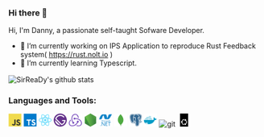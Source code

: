 ### Hi there 👋

Hi, I'm Danny, a passionate self-taught Sofware Developer.

- 🔭 I’m currently working on IPS Application to reproduce Rust Feedback system( https://rust.nolt.io )
- 🌱 I’m currently learning Typescript.


<img align="center" src="https://github-readme-stats.vercel.app/api?username=SirReaDy&show_icons=true&include_all_commits=true&theme=material-palenight&count_private=true" alt="SirReaDy's github stats" />


<h3 align="left">Languages and Tools:</h3>
<p align="left">
  <span>
    <img src="https://raw.githubusercontent.com/devicons/devicon/master/icons/javascript/javascript-original.svg" alt="javascript" width="26" height="26" />
  </span>
  <span>
    <img src="https://raw.githubusercontent.com/devicons/devicon/master/icons/typescript/typescript-plain.svg" alt="typescript" width="26" height="26" />
  </span>

  <span>
    <img src="https://raw.githubusercontent.com/devicons/devicon/master/icons/react/react-original.svg" alt="react" width="26" height="26" />
  </span>
 
  <span>
    <img src="https://raw.githubusercontent.com/devicons/devicon/master/icons/gatsby/gatsby-plain.svg" alt="gatsby" width="26" height="26" />
  </span>
    <span>
    <img src="https://raw.githubusercontent.com/devicons/devicon/master/icons/redux/redux-original.svg" alt="redux" width="26" height="26" />
  </span>

  <span>
    <img src="https://raw.githubusercontent.com/devicons/devicon/master/icons/nodejs/nodejs-original.svg" alt="nodejs" width="26" height="26" />
  </span>
  <span>
    <img src="https://raw.githubusercontent.com/devicons/devicon/master/icons/dot-net/dot-net-plain-wordmark.svg" alt="dotnet" width="26" height="26" />
  </span>
  <span>
    <img src="https://raw.githubusercontent.com/devicons/devicon/master/icons/mongodb/mongodb-plain.svg" alt="mongodb" width="26" height="26" />
  </span>
  <span>
    <img src="https://raw.githubusercontent.com/devicons/devicon/master/icons/postgresql/postgresql-plain.svg" alt="postgresql" width="26" height="26" />
  </span>
  <span>
    <img src="https://raw.githubusercontent.com/devicons/devicon/master/icons/docker/docker-plain.svg" alt="docker" width="26" height="26" />
  </span>
  <span>
    <img src="https://www.vectorlogo.zone/logos/git-scm/git-scm-icon.svg" alt="git" width="26" height="26" />
  </span>
    <span>
    <img src="https://raw.githubusercontent.com/devicons/devicon/master/icons/ubuntu/ubuntu-plain.svg" alt="ubuntu" width="26" height="26" />
  </span>
</p>

